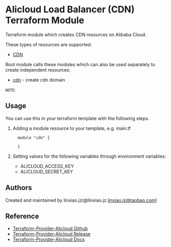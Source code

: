 Alicloud Load Balancer (CDN) Terraform Module
=============================================

Terraform module which creates CDN resources on Alibaba Cloud.

These types of resources are supported:

* [CDN](https://www.terraform.io/docs/providers/alicloud/r/cdn_domain.html)

Root module calls these modules which can also be used separately to create independent resources:

* [cdn](https://github.com/alibaba/terraform-alicloud-cdn/tree/master/modules/cdn) - create cdn domain


`NOTE`:

Usage
-----
You can use this in your terraform template with the following steps.

1. Adding a module resource to your template, e.g. main.tf


         module "cdn" {

         }

2. Setting values for the following variables through environment variables:

    - ALICLOUD_ACCESS_KEY
    - ALICLOUD_SECRET_KEY


Authors
-------
Created and maintained by linxiao.jz(@linxiao.jz linxiao.jz@taobao.com)

Reference
---------
* [Terraform-Provider-Alicloud Github](https://github.com/terraform-providers/terraform-provider-alicloud)
* [Terraform-Provider-Alicloud Release](https://releases.hashicorp.com/terraform-provider-alicloud/)
* [Terraform-Provider-Alicloud Docs](https://www.terraform.io/docs/providers/alicloud/index.html)
